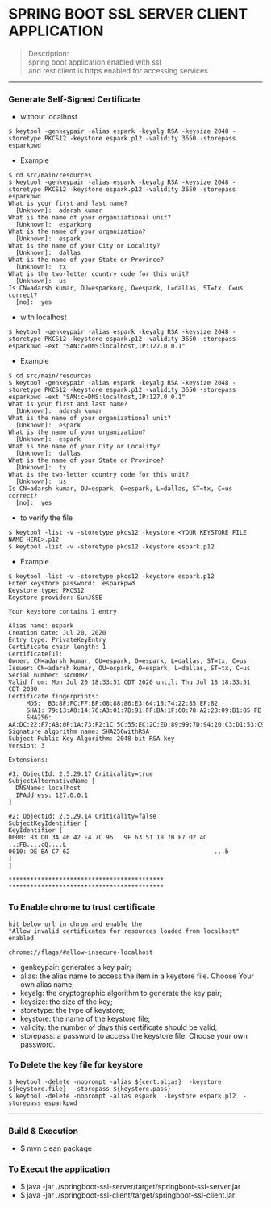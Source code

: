 # SPRING BOOT SSL SERVER CLIENT APPLICATION 
> Description:    \
> spring boot application enabled with ssl  \
> and rest client is https enabled for accessing services 


----

### Generate Self-Signed Certificate

* without localhost 
````
$ keytool -genkeypair -alias espark -keyalg RSA -keysize 2048 -storetype PKCS12 -keystore espark.p12 -validity 3650 -storepass esparkpwd

````
* Example
````
$ cd src/main/resources
$ keytool -genkeypair -alias espark -keyalg RSA -keysize 2048 -storetype PKCS12 -keystore espark.p12 -validity 3650 -storepass esparkpwd
What is your first and last name?
  [Unknown]:  adarsh kumar
What is the name of your organizational unit?
  [Unknown]:  esparkorg
What is the name of your organization?
  [Unknown]:  espark
What is the name of your City or Locality?
  [Unknown]:  dallas
What is the name of your State or Province?
  [Unknown]:  tx
What is the two-letter country code for this unit?
  [Unknown]:  us
Is CN=adarsh kumar, OU=esparkorg, O=espark, L=dallas, ST=tx, C=us correct?
  [no]:  yes

````

* with localhost
````
$ keytool -genkeypair -alias espark -keyalg RSA -keysize 2048 -storetype PKCS12 -keystore espark.p12 -validity 3650 -storepass esparkpwd -ext "SAN:c=DNS:localhost,IP:127.0.0.1"
````
* Example 
````
$ cd src/main/resources
$ keytool -genkeypair -alias espark -keyalg RSA -keysize 2048 -storetype PKCS12 -keystore espark.p12 -validity 3650 -storepass esparkpwd -ext "SAN:c=DNS:localhost,IP:127.0.0.1"
What is your first and last name?
  [Unknown]:  adarsh kumar
What is the name of your organizational unit?
  [Unknown]:  espark
What is the name of your organization?
  [Unknown]:  espark
What is the name of your City or Locality?
  [Unknown]:  dallas
What is the name of your State or Province?
  [Unknown]:  tx
What is the two-letter country code for this unit?
  [Unknown]:  us
Is CN=adarsh kumar, OU=espark, O=espark, L=dallas, ST=tx, C=us correct?
  [no]:  yes

````

* to verify the file 
````
$ keytool -list -v -storetype pkcs12 -keystore <YOUR KEYSTORE FILE NAME HERE>.p12
$ keytool -list -v -storetype pkcs12 -keystore espark.p12
````
* Example 
````
$ keytool -list -v -storetype pkcs12 -keystore espark.p12
Enter keystore password:  esparkpwd
Keystore type: PKCS12
Keystore provider: SunJSSE

Your keystore contains 1 entry

Alias name: espark
Creation date: Jul 20, 2020
Entry type: PrivateKeyEntry
Certificate chain length: 1
Certificate[1]:
Owner: CN=adarsh kumar, OU=espark, O=espark, L=dallas, ST=tx, C=us
Issuer: CN=adarsh kumar, OU=espark, O=espark, L=dallas, ST=tx, C=us
Serial number: 34c00821
Valid from: Mon Jul 20 18:33:51 CDT 2020 until: Thu Jul 18 18:33:51 CDT 2030
Certificate fingerprints:
	 MD5:  B3:8F:FC:FF:BF:08:88:86:E3:64:1B:74:22:85:EF:82
	 SHA1: 79:13:A8:14:76:A3:01:7B:91:FF:BA:1F:60:78:A2:2B:09:B1:85:FE
	 SHA256: AA:DC:22:F7:AB:0F:1A:73:F2:1C:5C:55:EC:2C:ED:89:99:7D:94:20:C3:D1:53:C9:CF:B8:08:52:D1:1B:CF:70
Signature algorithm name: SHA256withRSA
Subject Public Key Algorithm: 2048-bit RSA key
Version: 3

Extensions: 

#1: ObjectId: 2.5.29.17 Criticality=true
SubjectAlternativeName [
  DNSName: localhost
  IPAddress: 127.0.0.1
]

#2: ObjectId: 2.5.29.14 Criticality=false
SubjectKeyIdentifier [
KeyIdentifier [
0000: 83 D0 3A 46 42 E4 7C 96   9F 63 51 18 7B F7 02 4C  ..:FB....cQ....L
0010: DE BA C7 62                                        ...b
]
]

*******************************************
*******************************************
````

### To Enable chrome to trust certificate 

````
hit below url in chrom and enable the 
"Allow invalid certificates for resources loaded from localhost" enabled 
 
chrome://flags/#allow-insecure-localhost

````

* genkeypair: generates a key pair;
* alias: the alias name to access the item in a keystore file. Choose Your own alias name;
* keyalg: the cryptographic algorithm to generate the key pair;
* keysize: the size of the key;
* storetype: the type of keystore;
* keystore: the name of the keystore file;
* validity: the number of days this certificate should be valid;
* storepass: a password to access the keystore file. Choose your own password.

### To Delete the key file for keystore 
````
$ keytool -delete -noprompt -alias ${cert.alias}  -keystore ${keystore.file}  -storepass ${keystore.pass}
$ keytool -delete -noprompt -alias espark  -keystore espark.p12  -storepass esparkpwd

````
----
### Build & Execution 
* $ mvn clean package 

### To Execut the application 
* $ java -jar ./springboot-ssl-server/target/springboot-ssl-server.jar
* $ java -jar ./springboot-ssl-client/target/springboot-ssl-client.jar

